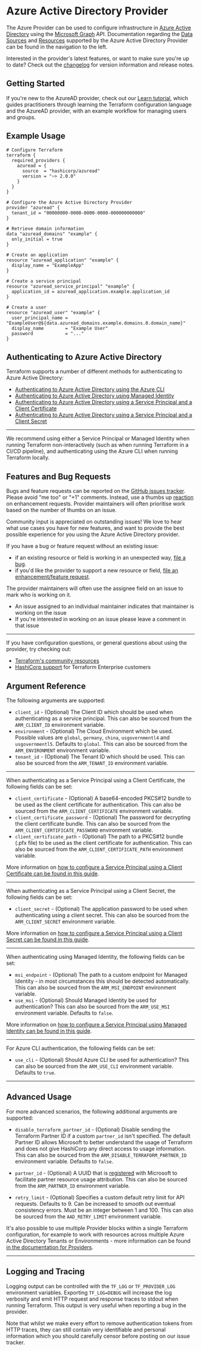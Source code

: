 # Azure Active Directory Provider

The Azure Provider can be used to configure infrastructure in [Azure Active Directory](https://azure.microsoft.com/en-us/services/active-directory/) using the [Microsoft Graph](https://docs.microsoft.com/en-us/graph/overview) API. Documentation regarding the [Data Sources](https://www.terraform.io/docs/language/data-sources/index.html) and [Resources](https://www.terraform.io/docs/language/resources/index.html) supported by the Azure Active Directory Provider can be found in the navigation to the left.

Interested in the provider's latest features, or want to make sure you're up to date? Check out the [changelog](https://github.com/hashicorp/terraform-provider-azuread/blob/main/CHANGELOG.md) for version information and release notes.

## Getting Started

If you're new to the AzureAD provider, check out our [Learn tutorial](https://learn.hashicorp.com/tutorials/terraform/azure-ad), which guides practitioners through learning the Terraform configuration language and the AzureAD provider, with an example workflow for managing users and groups.

## Example Usage

```hcl
# Configure Terraform
terraform {
  required_providers {
    azuread = {
      source  = "hashicorp/azuread"
      version = "~> 2.0.0"
    }
  }
}

# Configure the Azure Active Directory Provider
provider "azuread" {
  tenant_id = "00000000-0000-0000-0000-000000000000"
}

# Retrieve domain information
data "azuread_domains" "example" {
  only_initial = true
}

# Create an application
resource "azuread_application" "example" {
  display_name = "ExampleApp"
}

# Create a service principal
resource "azuread_service_principal" "example" {
  application_id = azuread_application.example.application_id
}

# Create a user
resource "azuread_user" "example" {
  user_principal_name = "ExampleUser@${data.azuread_domains.example.domains.0.domain_name}"
  display_name        = "Example User"
  password            = "..."
}
```

## Authenticating to Azure Active Directory

Terraform supports a number of different methods for authenticating to Azure Active Directory:

* [Authenticating to Azure Active Directory using the Azure CLI](guides/azure_cli.html)
* [Authenticating to Azure Active Directory using Managed Identity](guides/managed_service_identity.html)
* [Authenticating to Azure Active Directory using a Service Principal and a Client Certificate](guides/service_principal_client_certificate.html)
* [Authenticating to Azure Active Directory using a Service Principal and a Client Secret](guides/service_principal_client_secret.html)

---

We recommend using either a Service Principal or Managed Identity when running Terraform non-interactively (such as when running Terraform in a CI/CD pipeline), and authenticating using the Azure CLI when running Terraform locally.

## Features and Bug Requests

Bugs and feature requests can be reported on the [GitHub issues tracker](https://github.com/hashicorp/terraform-provider-azuread/issues). Please avoid "me too" or "+1" comments. Instead, use a thumbs up [reaction](https://blog.github.com/2016-03-10-add-reactions-to-pull-requests-issues-and-comments/) on enhancement requests. Provider maintainers will often prioritise work based on the number of thumbs on an issue.

Community input is appreciated on outstanding issues! We love to hear what use cases you have for new features, and want to provide the best possible experience for you using the Azure Active Directory provider.

If you have a bug or feature request without an existing issue:

* if an existing resource or field is working in an unexpected way, [file a bug](https://github.com/hashicorp/terraform-provider-azuread/issues/new?template=bug.md).
* if you'd like the provider to support a new resource or field, [file an enhancement/feature request](https://github.com/hashicorp/terraform-provider-azuread/issues/new?template=enhancement.md).

The provider maintainers will often use the assignee field on an issue to mark who is working on it.

* An issue assigned to an individual maintainer indicates that maintainer is working on the issue
* If you're interested in working on an issue please leave a comment in that issue

---

If you have configuration questions, or general questions about using the provider, try checking out:

* [Terraform's community resources](https://www.terraform.io/docs/extend/community/index.html)
* [HashiCorp support](https://support.hashicorp.com) for Terraform Enterprise customers

## Argument Reference

The following arguments are supported:

* `client_id` - (Optional) The Client ID which should be used when authenticating as a service principal. This can also be sourced from the `ARM_CLIENT_ID` environment variable.
* `environment` - (Optional) The Cloud Environment which be used. Possible values are `global`, `germany`, `china`, `usgovernmentl4` and `usgovernmentl5`. Defaults to `global`. This can also be sourced from the `ARM_ENVIRONMENT` environment variable.
* `tenant_id` - (Optional) The Tenant ID which should be used. This can also be sourced from the `ARM_TENANT_ID` environment variable.

---

When authenticating as a Service Principal using a Client Certificate, the following fields can be set:

* `client_certificate` - (Optional) A base64-encoded PKCS#12 bundle to be used as the client certificate for authentication. This can also be sourced from the `ARM_CLIENT_CERTIFICATE` environment variable.
* `client_certificate_password` - (Optional) The password for decrypting the client certificate bundle. This can also be sourced from the `ARM_CLIENT_CERTIFICATE_PASSWORD` environment variable.
* `client_certificate_path` - (Optional) The path to a PKCS#12 bundle (.pfx file) to be used as the client certificate for authentication. This can also be sourced from the `ARM_CLIENT_CERTIFICATE_PATH` environment variable.

More information on [how to configure a Service Principal using a Client Certificate can be found in this guide](guides/service_principal_client_certificate.html).

---

When authenticating as a Service Principal using a Client Secret, the following fields can be set:

* `client_secret` - (Optional) The application password to be used when authenticating using a client secret. This can also be sourced from the `ARM_CLIENT_SECRET` environment variable.

More information on [how to configure a Service Principal using a Client Secret can be found in this guide](guides/service_principal_client_secret.html).

---

When authenticating using Managed Identity, the following fields can be set:

* `msi_endpoint` - (Optional) The path to a custom endpoint for Managed Identity - in most circumstances this should be detected automatically. This can also be sourced from the `ARM_MSI_ENDPOINT` environment variable.
* `use_msi` - (Optional) Should Managed Identity be used for authentication? This can also be sourced from the `ARM_USE_MSI` environment variable. Defaults to `false`.

More information on [how to configure a Service Principal using Managed Identity can be found in this guide](guides/managed_service_identity.html).

---

For Azure CLI authentication, the following fields can be set:

* `use_cli` - (Optional) Should Azure CLI be used for authentication? This can also be sourced from the `ARM_USE_CLI` environment variable. Defaults to `true`.

---

## Advanced Usage

For more advanced scenarios, the following additional arguments are supported:

* `disable_terraform_partner_id` - (Optional) Disable sending the Terraform Partner ID if a custom `partner_id` isn't specified. The default Partner ID allows Microsoft to better understand the usage of Terraform and does not give HashiCorp any direct access to usage information. This can also be sourced from the `ARM_DISABLE_TERRAFORM_PARTNER_ID` environment variable. Defaults to `false`.

* `partner_id` - (Optional) A UUID that is [registered](https://docs.microsoft.com/azure/marketplace/azure-partner-customer-usage-attribution#register-guids-and-offers) with Microsoft to facilitate partner resource usage attribution. This can also be sourced from the `ARM_PARTNER_ID` environment variable.

* `retry_limit` - (Optional) Specifies a custom default retry limit for API requests. Defaults to 9. Can be increased to smooth out eventual consistency errors. Must be an integer between 1 and 100. This can also be sourced from the `AAD_RETRY_LIMIT` environment variable.

It's also possible to use multiple Provider blocks within a single Terraform configuration, for example to work with resources across multiple Azure Active Directory Tenants or Environments - more information can be found [in the documentation for Providers](https://www.terraform.io/docs/configuration/providers.html#alias-multiple-provider-configurations).

---

## Logging and Tracing

Logging output can be controlled with the `TF_LOG` or `TF_PROVIDER_LOG` environment variables. Exporting `TF_LOG=DEBUG` will increase the log verbosity and emit HTTP request and response traces to stdout when running Terraform. This output is very useful when reporting a bug in the provider.

Note that whilst we make every effort to remove authentication tokens from HTTP traces, they can still contain very identifiable and personal information which you should carefully censor before posting on our issue tracker.
